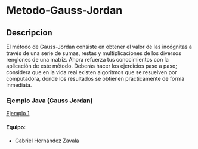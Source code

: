 # Metodo-Gauss-Jordan

## Descripcion

El método de Gauss-Jordan consiste en obtener el valor de las incógnitas a través de una serie de sumas, restas y multiplicaciones de los diversos renglones de una matriz. Ahora refuerza tus conocimientos con la aplicación de este método. Deberás hacer los ejercicios paso a paso; considera que en la vida real existen algoritmos que se resuelven por computadora, donde los resultados se obtienen prácticamente de forma inmediata.



### Ejemplo Java (Gauss Jordan)
[Ejemplo 1](https://github.com/GABOHDEZ2001/EjemploGaussJordan/blob/main/GaussJordan.java)

#### Equipo:

- Gabriel Hernández Zavala
  
